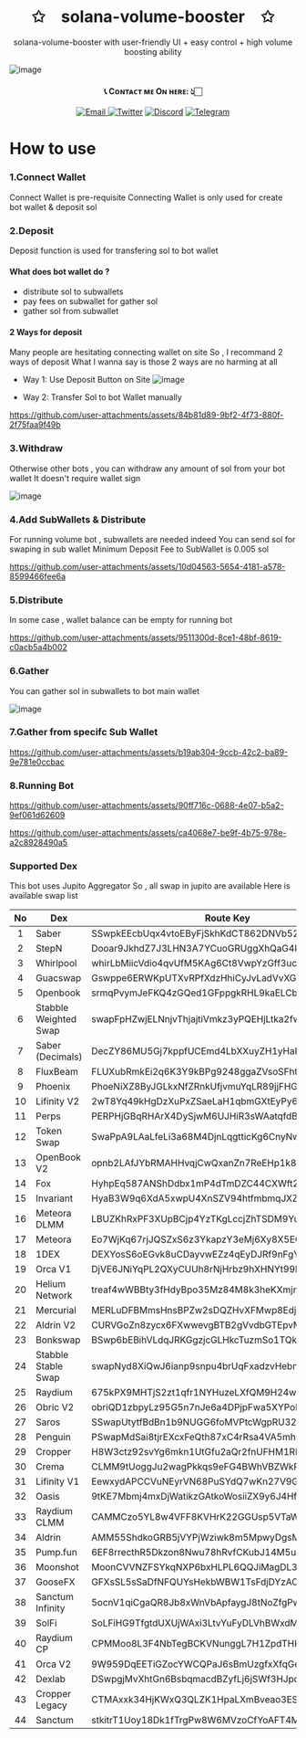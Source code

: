 <p align="center">
    <h1 align="center">✩&emsp;solana-volume-booster&emsp;✩</h1>
</p>
<p align="center">
    <p align="center">solana-volume-booster with user-friendly UI + easy control + high volume boosting ability</p>
</p>

![image](https://github.com/user-attachments/assets/531070b0-6551-41ae-b5e3-8b90c7b8b5d1)

<h4 align="center"> 📞 Cᴏɴᴛᴀᴄᴛ ᴍᴇ Oɴ ʜᴇʀᴇ: 👆🏻 </h4>

<div align="center"> 
    <a href="mailto:nakao95911@gmail.com" target="_blank">
        <img alt="Email"
        src="https://img.shields.io/badge/Email-00599c?style=for-the-badge&logo=gmail&logoColor=white"/>
    </a>
     <a href="https://x.com/_wizardev" target="_blank"><img alt="Twitter"
        src="https://img.shields.io/badge/Twitter-000000?style=for-the-badge&logo=x&logoColor=white"/></a>
    <a href="https://discordapp.com/users/471524111512764447" target="_blank"><img alt="Discord"
        src="https://img.shields.io/badge/Discord-7289DA?style=for-the-badge&logo=discord&logoColor=white"/></a>
    <a href="https://t.me/wizardev" target="_blank"><img alt="Telegram"
        src="https://img.shields.io/badge/Telegram-26A5E4?style=for-the-badge&logo=telegram&logoColor=white"/></a>
</div>

# How to use

### 1.Connect Wallet

Connect Wallet is pre-requisite
Connecting Wallet is only used for create bot wallet & deposit sol

### 2.Deposit

Deposit function is used for transfering sol to bot wallet

#### What does bot wallet do ?

- distribute sol to subwallets
- pay fees on subwallet for gather sol
- gather sol from subwallet

#### 2 Ways for deposit

Many people are hesitating connecting wallet on site
So , I recommand 2 ways of deposit
What I wanna say is those 2 ways are no harming at all

- Way 1: Use Deposit Button on Site
![image](https://github.com/user-attachments/assets/fde54db0-b938-46bf-9d99-d64655dca5c0)

- Way 2: Transfer Sol to bot Wallet manually

https://github.com/user-attachments/assets/84b81d89-9bf2-4f73-880f-2f75faa9f49b




### 3.Withdraw

Otherwise other bots , you can withdraw any amount of sol from your bot wallet
It doesn't require wallet sign

![image](https://github.com/user-attachments/assets/a070894f-e195-44b0-bac8-75aaf85cf896)

### 4.Add SubWallets & Distribute

For running volume bot , subwallets are needed indeed
You can send sol for swaping in sub wallet
Minimum Deposit Fee to SubWallet is 0.005 sol

https://github.com/user-attachments/assets/10d04563-5654-4181-a578-8599466fee6a

### 5.Distribute

In some case , wallet balance can be empty for running bot

https://github.com/user-attachments/assets/9511300d-8ce1-48bf-8619-c0acb5a4b002

### 6.Gather

You can gather sol in subwallets to bot main wallet

![image](https://github.com/user-attachments/assets/23e23725-e5b7-49ce-b289-b485fef59ee3)

### 7.Gather from specifc Sub Wallet

https://github.com/user-attachments/assets/b19ab304-9ccb-42c2-ba89-9e781e0ccbac

### 8.Running Bot

https://github.com/user-attachments/assets/90ff716c-0688-4e07-b5a2-9ef061d62609

https://github.com/user-attachments/assets/ca4068e7-be9f-4b75-978e-a2c8928490a5

### Supported Dex

This bot uses Jupito Aggregator
So , all swap in jupito are available 
Here is available swap list

| No | Dex | Route Key |
| :---: | --- | --- |
| 1 | Saber | SSwpkEEcbUqx4vtoEByFjSkhKdCT862DNVb52nZg1UZ |
| 2 | StepN | Dooar9JkhdZ7J3LHN3A7YCuoGRUggXhQaG4kijfLGU2j |
| 3 | Whirlpool | whirLbMiicVdio4qvUfM5KAg6Ct8VwpYzGff3uctyCc |
| 4 | Guacswap | Gswppe6ERWKpUTXvRPfXdzHhiCyJvLadVvXGfdpBqcE1 |
| 5 | Openbook | srmqPvymJeFKQ4zGQed1GFppgkRHL9kaELCbyksJtPX |
| 6 | Stabble Weighted Swap | swapFpHZwjELNnjvThjajtiVmkz3yPQEHjLtka2fwHW |
| 7 | Saber (Decimals) | DecZY86MU5Gj7kppfUCEmd4LbXXuyZH1yHaP2NTqdiZB |
| 8 | FluxBeam | FLUXubRmkEi2q6K3Y9kBPg9248ggaZVsoSFhtJHSrm1X |
| 9 | Phoenix | PhoeNiXZ8ByJGLkxNfZRnkUfjvmuYqLR89jjFHGqdXY |
| 10 | Lifinity V2 | 2wT8Yq49kHgDzXuPxZSaeLaH1qbmGXtEyPy64bL7aD3c |
| 11 | Perps | PERPHjGBqRHArX4DySjwM6UJHiR3sWAatqfdBS2qQJu |
| 12 | Token Swap | SwaPpA9LAaLfeLi3a68M4DjnLqgtticKg6CnyNwgAC8 |
| 13 | OpenBook V2 | opnb2LAfJYbRMAHHvqjCwQxanZn7ReEHp1k81EohpZb |
| 14 | Fox | HyhpEq587ANShDdbx1mP4dTmDZC44CXWft29oYQXDb53 |
| 15 | Invariant | HyaB3W9q6XdA5xwpU4XnSZV94htfmbmqJXZcEbRaJutt |
| 16 | Meteora DLMM | LBUZKhRxPF3XUpBCjp4YzTKgLccjZhTSDM9YuVaPwxo |
| 17 | Meteora | Eo7WjKq67rjJQSZxS6z3YkapzY3eMj6Xy8X5EQVn5UaB |
| 18 | 1DEX | DEXYosS6oEGvk8uCDayvwEZz4qEyDJRf9nFgYCaqPMTm |
| 19 | Orca V1 | DjVE6JNiYqPL2QXyCUUh8rNjHrbz9hXHNYt99MQ59qw1 |
| 20 | Helium Network | treaf4wWBBty3fHdyBpo35Mz84M8k3heKXmjmi9vFt5 |
| 21 | Mercurial | MERLuDFBMmsHnsBPZw2sDQZHvXFMwp8EdjudcU2HKky |
| 22 | Aldrin V2 | CURVGoZn8zycx6FXwwevgBTB2gVvdbGTEpvMJDbgs2t4 |
| 23 | Bonkswap | BSwp6bEBihVLdqJRKGgzjcGLHkcTuzmSo1TQkHepzH8p |
| 24 | Stabble Stable Swap | swapNyd8XiQwJ6ianp9snpu4brUqFxadzvHebnAXjJZ |
| 25 | Raydium | 675kPX9MHTjS2zt1qfr1NYHuzeLXfQM9H24wFSUt1Mp8 |
| 26 | Obric V2 | obriQD1zbpyLz95G5n7nJe6a4DPjpFwa5XYPoNm113y |
| 27 | Saros | SSwapUtytfBdBn1b9NUGG6foMVPtcWgpRU32HToDUZr |
| 28 | Penguin | PSwapMdSai8tjrEXcxFeQth87xC4rRsa4VA5mhGhXkP |
| 29 | Cropper | H8W3ctz92svYg6mkn1UtGfu2aQr2fnUFHM1RhScEtQDt |
| 30 | Crema | CLMM9tUoggJu2wagPkkqs9eFG4BWhVBZWkP1qv3Sp7tR |
| 31 | Lifinity V1 | EewxydAPCCVuNEyrVN68PuSYdQ7wKn27V9Gjeoi8dy3S |
| 32 | Oasis | 9tKE7Mbmj4mxDjWatikzGAtkoWosiiZX9y6J4Hfm2R8H |
| 33 | Raydium CLMM | CAMMCzo5YL8w4VFF8KVHrK22GGUsp5VTaW7grrKgrWqK |
| 34 | Aldrin | AMM55ShdkoGRB5jVYPjWziwk8m5MpwyDgsMWHaMSQWH6 |
| 35 | Pump.fun | 6EF8rrecthR5Dkzon8Nwu78hRvfCKubJ14M5uBEwF6P |
| 36 | Moonshot | MoonCVVNZFSYkqNXP6bxHLPL6QQJiMagDL3qcqUQTrG |
| 37 | GooseFX | GFXsSL5sSaDfNFQUYsHekbWBW1TsFdjDYzACh62tEHxn |
| 38 | Sanctum Infinity | 5ocnV1qiCgaQR8Jb8xWnVbApfaygJ8tNoZfgPwsgx9kx |
| 39 | SolFi | SoLFiHG9TfgtdUXUjWAxi3LtvYuFyDLVhBWxdMZxyCe |
| 40 | Raydium CP | CPMMoo8L3F4NbTegBCKVNunggL7H1ZpdTHKxQB5qKP1C |
| 41 | Orca V2 | 9W959DqEETiGZocYWCQPaJ6sBmUzgfxXfqGeTEdp3aQP |
| 42 | Dexlab | DSwpgjMvXhtGn6BsbqmacdBZyfLj6jSWf3HJpdJtmg6N |
| 43 | Cropper Legacy | CTMAxxk34HjKWxQ3QLZK1HpaLXmBveao3ESePXbiyfzh |
| 44 | Sanctum | stkitrT1Uoy18Dk1fTrgPw8W6MVzoCfYoAFT4MLsmhq |

